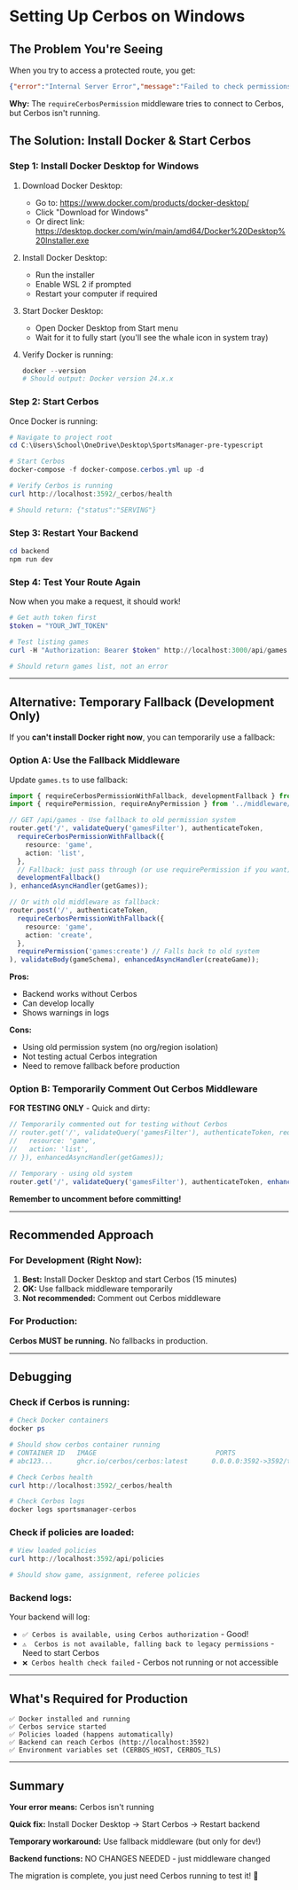 # Setting Up Cerbos on Windows

## The Problem You're Seeing

When you try to access a protected route, you get:
```json
{"error":"Internal Server Error","message":"Failed to check permissions"}
```

**Why:** The `requireCerbosPermission` middleware tries to connect to Cerbos, but Cerbos isn't running.

## The Solution: Install Docker & Start Cerbos

### Step 1: Install Docker Desktop for Windows

1. Download Docker Desktop:
   - Go to: https://www.docker.com/products/docker-desktop/
   - Click "Download for Windows"
   - Or direct link: https://desktop.docker.com/win/main/amd64/Docker%20Desktop%20Installer.exe

2. Install Docker Desktop:
   - Run the installer
   - Enable WSL 2 if prompted
   - Restart your computer if required

3. Start Docker Desktop:
   - Open Docker Desktop from Start menu
   - Wait for it to fully start (you'll see the whale icon in system tray)

4. Verify Docker is running:
   ```powershell
   docker --version
   # Should output: Docker version 24.x.x
   ```

### Step 2: Start Cerbos

Once Docker is running:

```powershell
# Navigate to project root
cd C:\Users\School\OneDrive\Desktop\SportsManager-pre-typescript

# Start Cerbos
docker-compose -f docker-compose.cerbos.yml up -d

# Verify Cerbos is running
curl http://localhost:3592/_cerbos/health

# Should return: {"status":"SERVING"}
```

### Step 3: Restart Your Backend

```powershell
cd backend
npm run dev
```

### Step 4: Test Your Route Again

Now when you make a request, it should work!

```powershell
# Get auth token first
$token = "YOUR_JWT_TOKEN"

# Test listing games
curl -H "Authorization: Bearer $token" http://localhost:3000/api/games

# Should return games list, not an error
```

---

## Alternative: Temporary Fallback (Development Only)

If you **can't install Docker right now**, you can temporarily use a fallback:

### Option A: Use the Fallback Middleware

Update `games.ts` to use fallback:

```typescript
import { requireCerbosPermissionWithFallback, developmentFallback } from '../middleware/cerbos-fallback';
import { requirePermission, requireAnyPermission } from '../middleware/auth';

// GET /api/games - Use fallback to old permission system
router.get('/', validateQuery('gamesFilter'), authenticateToken,
  requireCerbosPermissionWithFallback({
    resource: 'game',
    action: 'list',
  },
  // Fallback: just pass through (or use requirePermission if you want)
  developmentFallback()
), enhancedAsyncHandler(getGames));

// Or with old middleware as fallback:
router.post('/', authenticateToken,
  requireCerbosPermissionWithFallback({
    resource: 'game',
    action: 'create',
  },
  requirePermission('games:create') // Falls back to old system
), validateBody(gameSchema), enhancedAsyncHandler(createGame));
```

**Pros:**
- Backend works without Cerbos
- Can develop locally
- Shows warnings in logs

**Cons:**
- Using old permission system (no org/region isolation)
- Not testing actual Cerbos integration
- Need to remove fallback before production

### Option B: Temporarily Comment Out Cerbos Middleware

**FOR TESTING ONLY** - Quick and dirty:

```typescript
// Temporarily commented out for testing without Cerbos
// router.get('/', validateQuery('gamesFilter'), authenticateToken, requireCerbosPermission({
//   resource: 'game',
//   action: 'list',
// }), enhancedAsyncHandler(getGames));

// Temporary - using old system
router.get('/', validateQuery('gamesFilter'), authenticateToken, enhancedAsyncHandler(getGames));
```

**Remember to uncomment before committing!**

---

## Recommended Approach

### For Development (Right Now):

1. **Best:** Install Docker Desktop and start Cerbos (15 minutes)
2. **OK:** Use fallback middleware temporarily
3. **Not recommended:** Comment out Cerbos middleware

### For Production:

**Cerbos MUST be running.** No fallbacks in production.

---

## Debugging

### Check if Cerbos is running:

```powershell
# Check Docker containers
docker ps

# Should show cerbos container running
# CONTAINER ID   IMAGE                              PORTS
# abc123...      ghcr.io/cerbos/cerbos:latest      0.0.0.0:3592->3592/tcp

# Check Cerbos health
curl http://localhost:3592/_cerbos/health

# Check Cerbos logs
docker logs sportsmanager-cerbos
```

### Check if policies are loaded:

```powershell
# View loaded policies
curl http://localhost:3592/api/policies

# Should show game, assignment, referee policies
```

### Backend logs:

Your backend will log:
- `✅ Cerbos is available, using Cerbos authorization` - Good!
- `⚠️  Cerbos is not available, falling back to legacy permissions` - Need to start Cerbos
- `❌ Cerbos health check failed` - Cerbos not running or not accessible

---

## What's Required for Production

```
✅ Docker installed and running
✅ Cerbos service started
✅ Policies loaded (happens automatically)
✅ Backend can reach Cerbos (http://localhost:3592)
✅ Environment variables set (CERBOS_HOST, CERBOS_TLS)
```

---

## Summary

**Your error means:** Cerbos isn't running

**Quick fix:** Install Docker Desktop → Start Cerbos → Restart backend

**Temporary workaround:** Use fallback middleware (but only for dev!)

**Backend functions:** NO CHANGES NEEDED - just middleware changed

The migration is complete, you just need Cerbos running to test it! 🎉